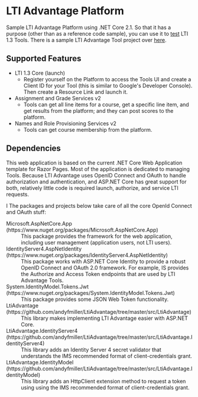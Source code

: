 # LTI Advantage Platform

Sample LTI Advantage Platform using .NET Core 2.1. So that it has a purpose (other than as a reference code sample), you can use it to [test](https://advantageplatform.azurewebsites.net/) LTI 1.3 Tools. There is a sample LTI Advantage Tool project over [here](https://github.com/andyfmiller/LtiAdvantageTool).

## Supported Features

- LTI 1.3 Core (launch)
   - Register yourself on the Platform to access the Tools UI and create a Client ID for your Tool (this is similar to Google's Developer Console). Then create a Resource Link and launch it.
- Assignment and Grade Services v2
   - Tools can get all line items for a course, get a specific line item, and get results from the platform; and they can post scores to the platform.
- Names and Role Provisioning Services v2
   - Tools can get course membership from the platform.

## Dependencies

This web application is based on the current .NET Core Web Application template for Razor Pages.
Most of the application is dedicated to managing Tools. Because LTI Advantage uses OpenID Connect
and OAuth to handle authorization and authentication, and ASP.NET Core has great support for both,
relatively little code is required launch, authorize, and service LTI requests.

I The packages and projects below take care of all the core OpenId Connect and OAuth stuff:

<dl>
  <dt>Microsoft.AspNetCore.App (https://www.nuget.org/packages/Microsoft.AspNetCore.App)</dt>
  <dd>This package provides the framework for the web application, including user management (application users, not LTI users).</dd>
  <dt>IdentityServer4.AspNetIdentity (https://www.nuget.org/packages/IdentityServer4.AspNetIdentity)</dt>
  <dd>This package works with ASP.NET Core Identity to provide a robust OpenID Connect and OAuth 2.0 framework. For example, IS provides the Authorize and Access Token endpoints that are used by LTI Advantage Tools.</dd>
  <dt>System.IdentityModel.Tokens.Jwt (https://www.nuget.org/packages/System.IdentityModel.Tokens.Jwt)</dt>
  <dd>This package provides some JSON Web Token functionality.</dd>
  <dt>LtiAdvantage (https://github.com/andyfmiller/LtiAdvantage/tree/master/src/LtiAdvantage)</dt>
  <dd>This library makes implementing LTI Advantage easier with ASP.NET Core.</dd>
  <dt>LtiAdvantage.IdentityServer4 (https://github.com/andyfmiller/LtiAdvantage/tree/master/src/LtiAdvantage.IdentityServer4)</dt>
  <dd>This library adds an Identity Server 4 secret validator that understands the IMS recommended format of client-credentials grant.</dd>
  <dt>LtiAdvantage.IdentityModel (https://github.com/andyfmiller/LtiAdvantage/tree/master/src/LtiAdvantage.IdentityModel)</dt>
  <dd>This library adds an HttpClient extension method to request a token using using the IMS recommended format of client-credentials grant.</dd>
</dl>
